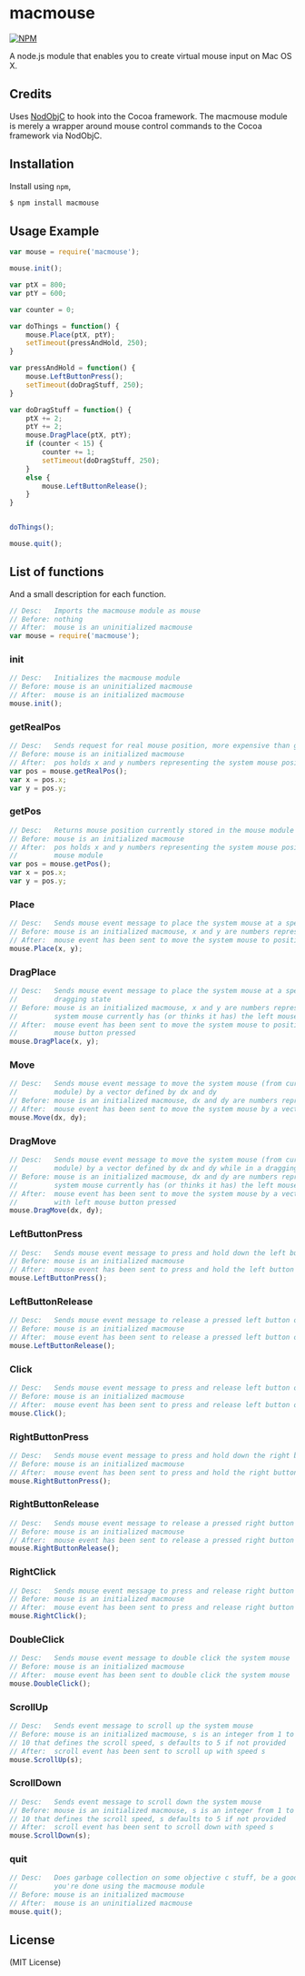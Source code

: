 # macmouse

[![NPM](https://nodei.co/npm/macmouse.png)](https://www.npmjs.com/package/macmouse)

A node.js module that enables you to create virtual mouse input on Mac OS X.

## Credits
Uses [NodObjC](https://github.com/TooTallNate/NodObjC) to hook into the Cocoa framework. The macmouse module is merely a wrapper around mouse control commands to the Cocoa framework via NodObjC.

## Installation

Install using `npm`,

``` bash
$ npm install macmouse
```

## Usage Example
``` javascript
var mouse = require('macmouse');

mouse.init();

var ptX = 800;
var ptY = 600;

var counter = 0;

var doThings = function() {
    mouse.Place(ptX, ptY);
    setTimeout(pressAndHold, 250);
}

var pressAndHold = function() {
    mouse.LeftButtonPress();
    setTimeout(doDragStuff, 250);
}

var doDragStuff = function() {
    ptX += 2;
    ptY += 2;
    mouse.DragPlace(ptX, ptY);
    if (counter < 15) {
        counter += 1;
        setTimeout(doDragStuff, 250);
    }
    else {
        mouse.LeftButtonRelease();
    }
}


doThings();

mouse.quit();

```

## List of functions

And a small description for each function.

``` javascript
// Desc:   Imports the macmouse module as mouse
// Before: nothing
// After:  mouse is an uninitialized macmouse
var mouse = require('macmouse');
```

### init

``` javascript
// Desc:   Initializes the macmouse module
// Before: mouse is an uninitialized macmouse
// After:  mouse is an initialized macmouse
mouse.init();
```

### getRealPos

``` javascript
// Desc:   Sends request for real mouse position, more expensive than getPos
// Before: mouse is an initialized macmouse
// After:  pos holds x and y numbers representing the system mouse position
var pos = mouse.getRealPos();
var x = pos.x;
var y = pos.y;
```

### getPos

``` javascript
// Desc:   Returns mouse position currently stored in the mouse module
// Before: mouse is an initialized macmouse
// After:  pos holds x and y numbers representing the system mouse position currently stored in the
//         mouse module
var pos = mouse.getPos();
var x = pos.x;
var y = pos.y;
```

### Place

``` javascript
// Desc:   Sends mouse event message to place the system mouse at a specific position
// Before: mouse is an initialized macmouse, x and y are numbers representing a specific position
// After:  mouse event has been sent to move the system mouse to position defined by x and y
mouse.Place(x, y);
```

### DragPlace

``` javascript
// Desc:   Sends mouse event message to place the system mouse at a specific position while in a 
//         dragging state
// Before: mouse is an initialized macmouse, x and y are numbers representing a specific position, the 
//         system mouse currently has (or thinks it has) the left mouse button pressed
// After:  mouse event has been sent to move the system mouse to position defined by x and y with left 
//         mouse button pressed
mouse.DragPlace(x, y);
```

### Move

``` javascript
// Desc:   Sends mouse event message to move the system mouse (from current stored position in the mouse 
//         module) by a vector defined by dx and dy
// Before: mouse is an initialized macmouse, dx and dy are numbers representing our moving vector 
// After:  mouse event has been sent to move the system mouse by a vector defined by the numbers dx and dy
mouse.Move(dx, dy);
```

### DragMove

``` javascript
// Desc:   Sends mouse event message to move the system mouse (from current stored position in the mouse 
//         module) by a vector defined by dx and dy while in a dragging state
// Before: mouse is an initialized macmouse, dx and dy are numbers representing our moving vector, the 
//         system mouse currently has (or thinks it has) the left mouse button pressed
// After:  mouse event has been sent to move the system mouse by a vector defined by the numbers dx and dy 
//         with left mouse button pressed
mouse.DragMove(dx, dy);
```

### LeftButtonPress

``` javascript
// Desc:   Sends mouse event message to press and hold down the left button of the system mouse
// Before: mouse is an initialized macmouse
// After:  mouse event has been sent to press and hold the left button on the system mouse
mouse.LeftButtonPress();
```

### LeftButtonRelease

``` javascript
// Desc:   Sends mouse event message to release a pressed left button of the system mouse
// Before: mouse is an initialized macmouse
// After:  mouse event has been sent to release a pressed left button on the system mouse
mouse.LeftButtonRelease();
```

### Click

``` javascript
// Desc:   Sends mouse event message to press and release left button of the system mouse
// Before: mouse is an initialized macmouse
// After:  mouse event has been sent to press and release left button on the system mouse
mouse.Click();
```

### RightButtonPress

``` javascript
// Desc:   Sends mouse event message to press and hold down the right button of the system mouse
// Before: mouse is an initialized macmouse
// After:  mouse event has been sent to press and hold the right button on the system mouse
mouse.RightButtonPress();
```

### RightButtonRelease

``` javascript
// Desc:   Sends mouse event message to release a pressed right button of the system mouse
// Before: mouse is an initialized macmouse
// After:  mouse event has been sent to release a pressed right button on the system mouse
mouse.RightButtonRelease();
```

### RightClick

``` javascript
// Desc:   Sends mouse event message to press and release right button of the system mouse
// Before: mouse is an initialized macmouse
// After:  mouse event has been sent to press and release right button on the system mouse
mouse.RightClick();
```

### DoubleClick

``` javascript
// Desc:   Sends mouse event message to double click the system mouse
// Before: mouse is an initialized macmouse
// After:  mouse event has been sent to double click the system mouse
mouse.DoubleClick();
```

### ScrollUp

``` javascript
// Desc:   Sends event message to scroll up the system mouse
// Before: mouse is an initialized macmouse, s is an integer from 1 to
// 10 that defines the scroll speed, s defaults to 5 if not provided
// After:  scroll event has been sent to scroll up with speed s
mouse.ScrollUp(s);
```

### ScrollDown

``` javascript
// Desc:   Sends event message to scroll down the system mouse
// Before: mouse is an initialized macmouse, s is an integer from 1 to
// 10 that defines the scroll speed, s defaults to 5 if not provided
// After:  scroll event has been sent to scroll down with speed s
mouse.ScrollDown(s);
```

### quit

``` javascript
// Desc:   Does garbage collection on some objective c stuff, be a good lad and call this when 
//         you're done using the macmouse module
// Before: mouse is an initialized macmouse
// After:  mouse is an uninitialized macmouse
mouse.quit();
```

## License
(MIT License)

